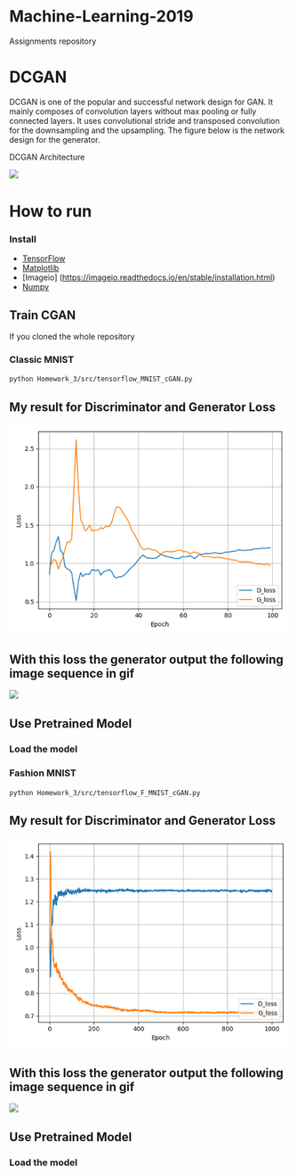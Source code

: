 # Machine-Learning-2019
Assignments repository

# DCGAN
DCGAN is one of the popular and successful network design for GAN. It mainly composes of convolution layers without max pooling or fully connected layers. It uses convolutional stride and transposed convolution for the downsampling and the upsampling. The figure below is the network design for the generator.

DCGAN Architecture

![](imgs/vanilla_gan_detailed_arch.png)

# How to run
### Install 
* [TensorFlow](https://www.tensorflow.org/install/)
* [Matplotlib](https://matplotlib.org/)
* [Imageio] (https://imageio.readthedocs.io/en/stable/installation.html)
* [Numpy](https://docs.scipy.org/doc/numpy/user/install.html)

## Train CGAN
If you cloned the whole repository 
### Classic MNIST 
```bash
python Homework_3/src/tensorflow_MNIST_cGAN.py
```
## My result for Discriminator and Generator Loss
![](Homework_3/cGAN/MNIST_cGAN_train_hist.png)

## With this loss the generator output the following image sequence in gif
![](Homework_3/cGAN/MNIST_cGAN_generation_animation.gif)

## Use Pretrained Model
### Load the model 

### Fashion MNIST 
```bash
python Homework_3/src/tensorflow_F_MNIST_cGAN.py
```
## My result for Discriminator and Generator Loss
![](Homework_3/cGAN/Fashion_MNIST_cGAN_train_hist.png)

## With this loss the generator output the following image sequence in gif
![](Homework_3/cGAN/Fashion_MNIST_cGAN_generation_animation.gif)

## Use Pretrained Model
### Load the model 

